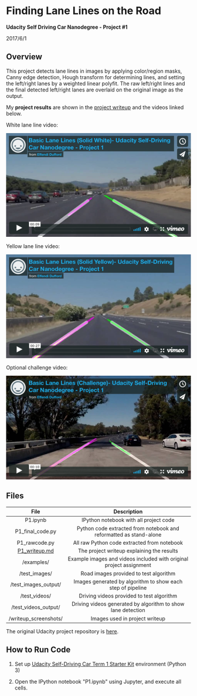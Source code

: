 # **Finding Lane Lines on the Road**

**Udacity Self Driving Car Nanodegree - Project #1**

2017/6/1

## Overview

This project detects lane lines in images by applying color/region masks, Canny edge detection, Hough transform for determining lines, and setting the left/right lanes by a weighted linear polyfit.  The raw left/right lines and the final detected left/right lanes are overlaid on the original image as the output.

My **project results** are shown in the [project writeup](./P1_writeup.md) and the videos linked below.

White lane line video:

[<img src="./test_videos_output/basic_lane_white_video_screenshot.png" width="800">](https://vimeo.com/244402394)

Yellow lane line video:

[<img src="./test_videos_output/basic_lane_yellow_video_screenshot.png" width="800">](https://vimeo.com/244402505)

Optional challenge video:

[<img src="./test_videos_output/basic_lane_challenge_video_screenshot.png" width="800">](https://vimeo.com/244402565)

## Files

| File 						|     Description	        											|
|:-------------------------:|:---------------------------------------------------------------------:|
| P1.ipynb 					| IPython notebook with all project code								|
| P1_final_code.py			| Python code extracted from notebook and reformatted as stand-alone	|
| P1_rawcode.py				| All raw Python code extracted from notebook							|
| [P1_writeup.md](./P1_writeup.md)				| The project writeup explaining the results							|
| /examples/				| Example images and videos included with original project assignment	|
| /test_images/				| Road images provided to test algorithm								|
| /test_images_output/		| Images generated by algorithm to show each step of pipeline			|
| /test_videos/				| Driving videos provided to test algorithm								|
| /test_videos_output/		| Driving videos generated by algorithm to show lane detection			|
| /writeup_screenshots/		| Images used in project writeup										|

The original Udacity project repository is [here](https://github.com/udacity/CarND-LaneLines-P1).

## How to Run Code

1. Set up [Udacity Self-Driving Car Term 1 Starter Kit](https://github.com/udacity/CarND-Term1-Starter-Kit) environment (Python 3)

2. Open the IPython notebook "P1.ipynb" using Jupyter, and execute all cells.
